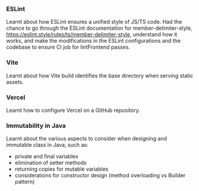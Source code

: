 ### ESLint
Learnt about how ESLint ensures a unified style of JS/TS code.
Had the chance to go through the ESLint documentation for
member-delimiter-style,
https://eslint.style/rules/ts/member-delimiter-style, 
understand how it works, and make the modifications in the ESLint
configurations and the codebase to ensure CI job for lintFrontend passes.

### Vite
Learnt about how Vite build identifies the base directory when
serving static assets. 

### Vercel
Learnt how to configure Vercel on a GitHub repository.

### Immutability in Java
Learnt about the various aspects to consider when designing
and immutable class in Java, such as:
- private and final variables
- elimination of setter methods
- returning copies for mutable variables
- considerations for constructor design (method overloading vs Builder pattern)